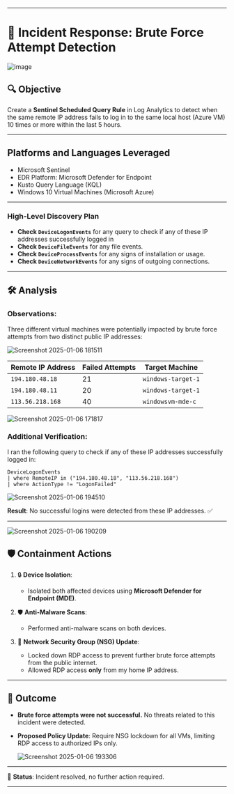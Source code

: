 



---

# 🚨 Incident Response: Brute Force Attempt Detection

![image](https://github.com/user-attachments/assets/078932c1-3e7e-48cf-a0c1-1cd787336ce6)


## 🔍 **Objective**
Create a **Sentinel Scheduled Query Rule** in Log Analytics to detect when the same remote IP address fails to log in to the same local host (Azure VM) 10 times or more within the last 5 hours.

---

## Platforms and Languages Leveraged
- Microsoft Sentinel
- EDR Platform: Microsoft Defender for Endpoint
- Kusto Query Language (KQL)
- Windows 10 Virtual Machines (Microsoft Azure)
---
### High-Level Discovery Plan

- **Check `DeviceLogonEvents`** for any query to check if any of these IP addresses successfully logged in
- **Check `DeviceFileEvents`** for any file events.
- **Check `DeviceProcessEvents`** for any signs of installation or usage.
- **Check `DeviceNetworkEvents`** for any signs of outgoing connections.
---
## 🛠️ **Analysis**
### Observations:
Three different virtual machines were potentially impacted by brute force attempts from two distinct public IP addresses:  

![Screenshot 2025-01-06 181511](https://github.com/user-attachments/assets/3134d542-b44d-4036-b2ce-1827bc7dda88)


| **Remote IP Address**  | **Failed Attempts** | **Target Machine**    |
|-------------------------|---------------------|-----------------------|
| `194.180.48.18`         | 21                  | `windows-target-1`    |
| `194.180.48.11`         | 20                  | `windows-target-1`    |
| `113.56.218.168`        | 40                  | `windowsvm-mde-c`     |

![Screenshot 2025-01-06 171817](https://github.com/user-attachments/assets/7778763e-ebac-47a5-b9c2-2ef87e66c509)


### Additional Verification:
I ran the following query to check if any of these IP addresses successfully logged in:  

```kql
DeviceLogonEvents
| where RemoteIP in ("194.180.48.18", "113.56.218.168")
| where ActionType != "LogonFailed"
```

![Screenshot 2025-01-06 194510](https://github.com/user-attachments/assets/bb7e5332-447c-4328-82a3-a34f5aadcd23)

**Result**: No successful logins were detected from these IP addresses. ✅

---

![Screenshot 2025-01-06 190209](https://github.com/user-attachments/assets/2bd0cec0-9b56-4042-a9cf-d751ddd3d0d1)


## 🛡️ **Containment Actions**
1. 🔒 **Device Isolation**:  
   - Isolated both affected devices using **Microsoft Defender for Endpoint (MDE)**.  

2. 🛡️ **Anti-Malware Scans**:  
   - Performed anti-malware scans on both devices.  

3. 🔐 **Network Security Group (NSG) Update**:  
   - Locked down RDP access to prevent further brute force attempts from the public internet.  
   - Allowed RDP access **only** from my home IP address.  

---

## 🚫 **Outcome**
- **Brute force attempts were not successful.** No threats related to this incident were detected.  
- **Proposed Policy Update**: Require NSG lockdown for all VMs, limiting RDP access to authorized IPs only.

   ![Screenshot 2025-01-06 193306](https://github.com/user-attachments/assets/8e45d194-40df-4058-8f2d-ee56a1cfc10b)


---

🎉 **Status**: Incident resolved, no further action required. 

--- 

